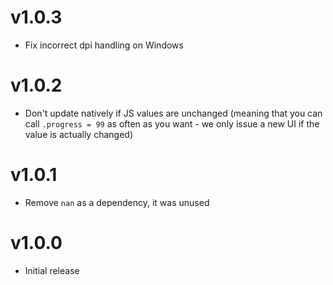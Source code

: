 # v1.0.3

- Fix incorrect dpi handling on Windows

# v1.0.2

- Don't update natively if JS values are unchanged (meaning that you can call `.progress = 99`
  as often as you want - we only issue a new UI if the value is actually changed)

# v1.0.1

- Remove `nan` as a dependency, it was unused

# v1.0.0

- Initial release
